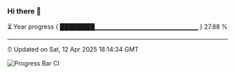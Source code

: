 ### Hi there 👋

⏳ Year progress { ████████▁▁▁▁▁▁▁▁▁▁▁▁▁▁▁▁▁▁▁▁▁▁ } 27.88 %

---

⏰ Updated on Sat, 12 Apr 2025 18:14:34 GMT

![Progress Bar CI](https://github.com/code-lakshay/GitHub-Actions-Demo/workflows/Progress%20Bar%20CI/badge.svg)
